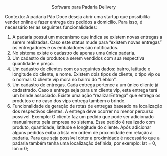 <p align="center">Software para Padaria Delivery</p>

Contexto: A padaria Pão Doce deseja abrir uma startup que possibilita vender online e fazer
entrega dos pedidos a domicilio. Para isso, é necessário ter as seguintes funcionalidades:

1. A padaria possui um mecanismo que indica se existem novas entregas a serem
realizadas. Caso este status mude para “existem novas entregas” os entregadores e os
embaladores são notificados.
2. No sistema existe o cadastro de apenas uma única padaria.
3. Um cadastro de produtos a serem vendidos com sua respectiva quantidade e preço.
4. Um cadastro de clientes com os seguintes dados: bairro, latitude e longitude do cliente, e nome. Existem dois tipos de cliente, o tipo vip ou o normal. O cliente vip mora no bairro
do “Leblon”.
5. Um cadastro de entregas. Cada entrega pertence a um único cliente já cadastrado. Caso a entrega seja para um cliente vip, esta entrega terá um brinde associado. Existe uma ação “realizarEntrega” que entrega os produtos e no caso dos vips entrega também o brinde.
6. Funcionalidade de geração de rotas de entregas baseado na localização dos respectivos
clientes. A entrega deve ocorrer no menor percurso possível. Exemplo: O cliente faz um
pedido que pode ser adicionado manualmente pela empresa no sistema. Esse pedido é
realizado com produto, quantidade, latitude e longitude do cliente. Após adicionar alguns
pedidos exiba a lista em ordem de proximidade em relação a padaria. Para que seja
possível obter a proximidade é necessário que a padaria também tenha uma localização
definida, por exemplo: lat = 0, lon = 0;
